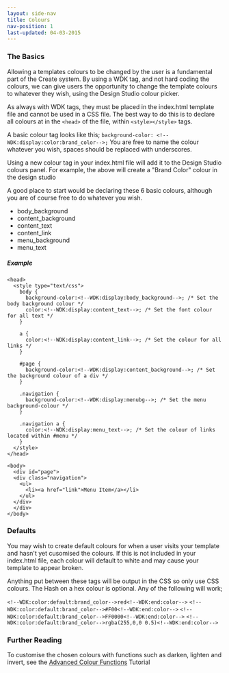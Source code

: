 ```yaml
---
layout: side-nav
title: Colours
nav-position: 1
last-updated: 04-03-2015
---
```


### The Basics

Allowing a templates colours to be changed by the user is a fundamental part of the Create system. By using a WDK tag, and not hard coding the colours, we can give users the opportunity to change the template colours to whatever they wish, using the Design Studio colour picker.

As always with WDK tags, they must be placed in the index.html template file and cannot be used in a CSS file. The best way to do this is to declare all colours at in the `<head>` of the file, within `<style></style>` tags.

A basic colour tag looks like this; `background-color: <!--WDK:display:color:brand_color-->;`
You are free to name the colour whatever you wish, spaces should be replaced with underscores.

Using a new colour tag in your index.html file will add it to the Design Studio colours panel. For example, the above will create a "Brand Color" colour in the design studio

A good place to start would be declaring these 6 basic colours, although you are of course free to do whatever you wish.

- body_background
- content_background
- content_text
- content_link
- menu_background
- menu_text

##### Example
~~~
<head>
  <style type="text/css">
    body {
      background-color:<!--WDK:display:body_background-->; /* Set the body background colour */
      color:<!--WDK:display:content_text-->; /* Set the font colour for all text */
    }

    a {
      color:<!--WDK:display:content_link-->; /* Set the colour for all links */
    }

    #page {
      background-color:<!--WDK:display:content_background-->; /* Set the background colour of a div */
    }

    .navigation {
      background-color:<!--WDK:display:menubg-->; /* Set the menu background-colour */
    }

    .navigation a {
      color:<!--WDK:display:menu_text-->; /* Set the colour of links located within #menu */
    }
  </style>
</head>

<body>
  <div id="page">
  <div class="navigation">
    <ul>
      <li><a href="link">Menu Item</a></li>
    </ul>
  </div>
  </div>
</body>
~~~


### Defaults

You may wish to create default colours for when a user visits your template and hasn't yet cusomised the colours. If this is not included in your index.html file, each colour will default to white and may cause your template to appear broken.

Anything put between these tags will be output in the CSS so only use CSS colours. The Hash on a hex colour is optional. Any of the following will work;

`<!--WDK:color:default:brand_color-->red<!--WDK:end:color-->`
`<!--WDK:color:default:brand_color-->#F00<!--WDK:end:color-->`
`<!--WDK:color:default:brand_color-->FF0000<!--WDK:end:color-->`
`<!--WDK:color:default:brand_color-->rgba(255,0,0 0.5)<!--WDK:end:color-->`


### Further Reading

To customise the chosen colours with functions such as darken, lighten and invert, see the [Advanced Colour Functions](advanced-colour-functions.html) Tutorial
